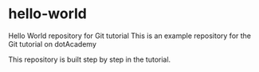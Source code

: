 # hello-world
Hello World repository for Git tutorial
This is an example repository for the Git tutorial on dotAcademy

This repository is built step by step in the tutorial.